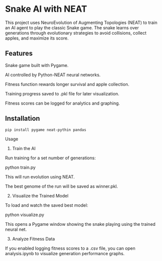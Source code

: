 # Snake AI with NEAT

This project uses NeuroEvolution of Augmenting Topologies (NEAT) to train an AI agent to play the classic Snake game. The snake learns over generations through evolutionary strategies to avoid collisions, collect apples, and maximize its score.

## Features

Snake game built with Pygame.

AI controlled by Python-NEAT neural networks.

Fitness function rewards longer survival and apple collection.

Training progress saved to .pkl file for later visualization.

Fitness scores can be logged for analytics and graphing.

## Installation

``` bash
pip install pygame neat-pythin pandas
```

Usage
1. Train the AI

Run training for a set number of generations:

python train.py


This will run evolution using NEAT.

The best genome of the run will be saved as winner.pkl.

2. Visualize the Trained Model

To load and watch the saved best model:

python visualize.py


This opens a Pygame window showing the snake playing using the trained neural net.

3. Analyze Fitness Data

If you enabled logging fitness scores to a .csv file, you can open analysis.ipynb to visualize generation performance graphs.
